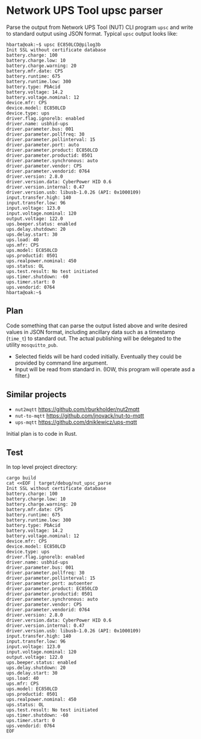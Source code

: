 # Network UPS Tool upsc parser

Parse the output from Network UPS Tool (NUT) CLI program `upsc` and write to standard output using JSON format. Typical `upsc` output looks like:

```text
hbarta@oak:~$ upsc EC850LCD@pilog3b
Init SSL without certificate database
battery.charge: 100
battery.charge.low: 10
battery.charge.warning: 20
battery.mfr.date: CPS
battery.runtime: 675
battery.runtime.low: 300
battery.type: PbAcid
battery.voltage: 14.2
battery.voltage.nominal: 12
device.mfr: CPS
device.model: EC850LCD
device.type: ups
driver.flag.ignorelb: enabled
driver.name: usbhid-ups
driver.parameter.bus: 001
driver.parameter.pollfreq: 30
driver.parameter.pollinterval: 15
driver.parameter.port: auto
driver.parameter.product: EC850LCD
driver.parameter.productid: 0501
driver.parameter.synchronous: auto
driver.parameter.vendor: CPS
driver.parameter.vendorid: 0764
driver.version: 2.8.0
driver.version.data: CyberPower HID 0.6
driver.version.internal: 0.47
driver.version.usb: libusb-1.0.26 (API: 0x1000109)
input.transfer.high: 140
input.transfer.low: 96
input.voltage: 123.0
input.voltage.nominal: 120
output.voltage: 122.0
ups.beeper.status: enabled
ups.delay.shutdown: 20
ups.delay.start: 30
ups.load: 40
ups.mfr: CPS
ups.model: EC850LCD
ups.productid: 0501
ups.realpower.nominal: 450
ups.status: OL
ups.test.result: No test initiated
ups.timer.shutdown: -60
ups.timer.start: 0
ups.vendorid: 0764
hbarta@oak:~$ 
```

## Plan

Code something that can parse the output listed above and write desired values in JSON format, including ancillary data such as a timestamp (`time_t`) to standard out. The actual publishing will be delegated to the utility `mosquitto_pub`.

* Selected fields will be hard coded initially. Eventually they could be provided by command line argument.
* Input will be read from standard in. (IOW, this program will operate asd a filter.)

## Similar projects

* `nut2mqtt` <https://github.com/rburkholder/nut2mqtt>
* `nut-to-mqtt` <https://github.com/jnovack/nut-to-mqtt>
* `ups-mqtt` <https://github.com/dniklewicz/ups-mqtt>

Initial plan is to code in Rust.

## Test

In top level project directory:

```text
cargo build
cat <<EOF | target/debug/nut_upsc_parse  
Init SSL without certificate database
battery.charge: 100
battery.charge.low: 10
battery.charge.warning: 20
battery.mfr.date: CPS
battery.runtime: 675
battery.runtime.low: 300
battery.type: PbAcid
battery.voltage: 14.2
battery.voltage.nominal: 12
device.mfr: CPS
device.model: EC850LCD
device.type: ups
driver.flag.ignorelb: enabled
driver.name: usbhid-ups
driver.parameter.bus: 001
driver.parameter.pollfreq: 30
driver.parameter.pollinterval: 15
driver.parameter.port: autoenter
driver.parameter.product: EC850LCD
driver.parameter.productid: 0501
driver.parameter.synchronous: auto
driver.parameter.vendor: CPS
driver.parameter.vendorid: 0764
driver.version: 2.8.0
driver.version.data: CyberPower HID 0.6
driver.version.internal: 0.47
driver.version.usb: libusb-1.0.26 (API: 0x1000109)
input.transfer.high: 140
input.transfer.low: 96
input.voltage: 123.0
input.voltage.nominal: 120
output.voltage: 122.0
ups.beeper.status: enabled
ups.delay.shutdown: 20
ups.delay.start: 30
ups.load: 40
ups.mfr: CPS
ups.model: EC850LCD
ups.productid: 0501
ups.realpower.nominal: 450
ups.status: OL
ups.test.result: No test initiated
ups.timer.shutdown: -60
ups.timer.start: 0
ups.vendorid: 0764
EOF
```
